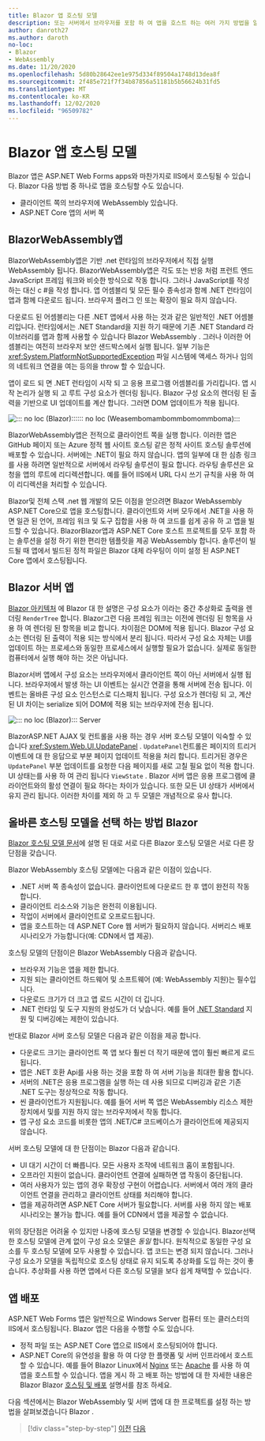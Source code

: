 ```yaml
---
title: Blazor 앱 호스팅 모델
description: 또는 서버에서 브라우저를 포함 하 여 앱을 호스트 하는 여러 가지 방법을 알아봅니다 Blazor WebAssembly .
author: danroth27
ms.author: daroth
no-loc:
- Blazor
- WebAssembly
ms.date: 11/20/2020
ms.openlocfilehash: 5d80b28642ee1e975d334f89504a1748d13dea8f
ms.sourcegitcommit: 2f485e721f7f34b87856a51181b5b56624b31fd5
ms.translationtype: MT
ms.contentlocale: ko-KR
ms.lasthandoff: 12/02/2020
ms.locfileid: "96509782"
---
```

# <a name="no-locblazor-app-hosting-models"></a>Blazor 앱 호스팅 모델

Blazor 앱은 ASP.NET Web Forms apps와 마찬가지로 IIS에서 호스팅될 수 있습니다. Blazor 다음 방법 중 하나로 앱을 호스팅할 수도 있습니다.

- 클라이언트 쪽의 브라우저에 WebAssembly 있습니다.
- ASP.NET Core 앱의 서버 쪽

## <a name="no-locblazor-no-locwebassembly-apps"></a>BlazorWebAssembly앱

BlazorWebAssembly앱은 기반 .net 런타임의 브라우저에서 직접 실행 WebAssembly 됩니다. BlazorWebAssembly앱은 각도 또는 반응 처럼 프런트 엔드 JavaScript 프레임 워크와 비슷한 방식으로 작동 합니다. 그러나 JavaScript를 작성 하는 대신 c #을 작성 합니다. 앱 어셈블리 및 모든 필수 종속성과 함께 .NET 런타임이 앱과 함께 다운로드 됩니다. 브라우저 플러그 인 또는 확장이 필요 하지 않습니다.

다운로드 된 어셈블리는 다른 .NET 앱에서 사용 하는 것과 같은 일반적인 .NET 어셈블리입니다. 런타임에서는 .NET Standard을 지원 하기 때문에 기존 .NET Standard 라이브러리를 앱과 함께 사용할 수 있습니다 Blazor WebAssembly . 그러나 이러한 어셈블리는 여전히 브라우저 보안 샌드박스에서 실행 됩니다. 일부 기능은 <xref:System.PlatformNotSupportedException> 파일 시스템에 액세스 하거나 임의의 네트워크 연결을 여는 등의을 throw 할 수 있습니다.

앱이 로드 되 면 .NET 런타임이 시작 되 고 응용 프로그램 어셈블리를 가리킵니다. 앱 시작 논리가 실행 되 고 루트 구성 요소가 렌더링 됩니다. Blazor 구성 요소의 렌더링 된 출력을 기반으로 UI 업데이트를 계산 합니다. 그러면 DOM 업데이트가 적용 됩니다.

![::: no loc (Blazor):::::: no loc (Weasembomambommbomommboma):::](media/hosting-models/blazor-webassembly.png)

BlazorWebAssembly앱은 전적으로 클라이언트 쪽을 실행 합니다. 이러한 앱은 GitHub 페이지 또는 Azure 정적 웹 사이트 호스팅 같은 정적 사이트 호스팅 솔루션에 배포할 수 있습니다. 서버에는 .NET이 필요 하지 않습니다. 앱의 일부에 대 한 심층 링크를 사용 하려면 일반적으로 서버에서 라우팅 솔루션이 필요 합니다. 라우팅 솔루션은 요청을 앱의 루트에 리디렉션합니다. 예를 들어 IIS에서 URL 다시 쓰기 규칙을 사용 하 여이 리디렉션을 처리할 수 있습니다.

Blazor및 전체 스택 .net 웹 개발의 모든 이점을 얻으려면 Blazor WebAssembly ASP.NET Core으로 앱을 호스팅합니다. 클라이언트와 서버 모두에서 .NET을 사용 하면 일관 된 언어, 프레임 워크 및 도구 집합을 사용 하 여 코드를 쉽게 공유 하 고 앱을 빌드할 수 있습니다. BlazorBlazor앱과 ASP.NET Core 호스트 프로젝트를 모두 포함 하는 솔루션을 설정 하기 위한 편리한 템플릿을 제공 WebAssembly 합니다. 솔루션이 빌드될 때 앱에서 빌드된 정적 파일은 Blazor 대체 라우팅이 이미 설정 된 ASP.NET Core 앱에서 호스팅됩니다.

## <a name="no-locblazor-server-apps"></a>Blazor 서버 앱

[ Blazor 아키텍처](architecture-comparison.md#blazor) 에 Blazor 대 한 설명은 구성 요소가 이라는 중간 추상화로 출력을 렌더링 `RenderTree` 합니다. Blazor그런 다음 프레임 워크는 이전에 렌더링 된 항목을 사용 하 여 렌더링 된 항목을 비교 합니다. 차이점은 DOM에 적용 됩니다. Blazor 구성 요소는 렌더링 된 출력이 적용 되는 방식에서 분리 됩니다. 따라서 구성 요소 자체는 UI를 업데이트 하는 프로세스와 동일한 프로세스에서 실행할 필요가 없습니다. 실제로 동일한 컴퓨터에서 실행 해야 하는 것은 아닙니다.

Blazor서버 앱에서 구성 요소는 브라우저에서 클라이언트 쪽이 아닌 서버에서 실행 됩니다. 브라우저에서 발생 하는 UI 이벤트는 실시간 연결을 통해 서버에 전송 됩니다. 이벤트는 올바른 구성 요소 인스턴스로 디스패치 됩니다. 구성 요소가 렌더링 되 고, 계산 된 UI 차이는 serialize 되어 DOM에 적용 되는 브라우저에 전송 됩니다.

![::: no loc (Blazor)::: Server](media/hosting-models/blazor-server.png)

BlazorASP.NET AJAX 및 컨트롤을 사용 하는 경우 서버 호스팅 모델이 익숙할 수 있습니다 <xref:System.Web.UI.UpdatePanel> . `UpdatePanel`컨트롤은 페이지의 트리거 이벤트에 대 한 응답으로 부분 페이지 업데이트 적용을 처리 합니다. 트리거된 경우은 `UpdatePanel` 부분 업데이트를 요청한 다음 페이지를 새로 고칠 필요 없이 적용 합니다. UI 상태는를 사용 하 여 관리 됩니다 `ViewState` . Blazor 서버 앱은 응용 프로그램에 클라이언트와의 활성 연결이 필요 하다는 차이가 있습니다. 또한 모든 UI 상태가 서버에서 유지 관리 됩니다. 이러한 차이를 제외 하 고 두 모델은 개념적으로 유사 합니다.

## <a name="how-to-choose-the-right-no-locblazor-hosting-model"></a>올바른 호스팅 모델을 선택 하는 방법 Blazor

[ Blazor 호스팅 모델 문서](/aspnet/core/blazor/hosting-models)에 설명 된 대로 서로 다른 Blazor 호스팅 모델은 서로 다른 장단점을 갖습니다.

Blazor WebAssembly 호스팅 모델에는 다음과 같은 이점이 있습니다.

- .NET 서버 쪽 종속성이 없습니다. 클라이언트에 다운로드 한 후 앱이 완전히 작동 합니다.
- 클라이언트 리소스와 기능은 완전히 이용됩니다.
- 작업이 서버에서 클라이언트로 오프로드됩니다.
- 앱을 호스트하는 데 ASP.NET Core 웹 서버가 필요하지 않습니다. 서버리스 배포 시나리오가 가능합니다(예: CDN에서 앱 제공).

호스팅 모델의 단점이은 Blazor WebAssembly 다음과 같습니다.

- 브라우저 기능은 앱을 제한 합니다.
- 지원 되는 클라이언트 하드웨어 및 소프트웨어 (예: WebAssembly 지원)는 필수입니다.
- 다운로드 크기가 더 크고 앱 로드 시간이 더 깁니다.
- .NET 런타임 및 도구 지원의 완성도가 더 낮습니다. 예를 들어 [.NET Standard](../../standard/net-standard.md) 지원 및 디버깅에는 제한이 있습니다.

반대로 Blazor 서버 호스팅 모델은 다음과 같은 이점을 제공 합니다.

- 다운로드 크기는 클라이언트 쪽 앱 보다 훨씬 더 작기 때문에 앱이 훨씬 빠르게 로드 됩니다.
- 앱은 .NET 호환 Api를 사용 하는 것을 포함 하 여 서버 기능을 최대한 활용 합니다.
- 서버의 .NET은 응용 프로그램을 실행 하는 데 사용 되므로 디버깅과 같은 기존 .NET 도구는 정상적으로 작동 합니다.
- 씬 클라이언트가 지원됩니다. 예를 들어 서버 쪽 앱은 WebAssembly 리소스 제한 장치에서 및를 지원 하지 않는 브라우저에서 작동 합니다.
- 앱 구성 요소 코드를 비롯한 앱의 .NET/C# 코드베이스가 클라이언트에 제공되지 않습니다.

서버 호스팅 모델에 대 한 단점이는 Blazor 다음과 같습니다.

- UI 대기 시간이 더 빠릅니다. 모든 사용자 조작에 네트워크 홉이 포함됩니다.
- 오프라인 지원이 없습니다. 클라이언트 연결에 실패하면 앱 작동이 중단됩니다.
- 여러 사용자가 있는 앱의 경우 확장성 구현이 어렵습니다. 서버에서 여러 개의 클라이언트 연결을 관리하고 클라이언트 상태를 처리해야 합니다.
- 앱을 제공하려면 ASP.NET Core 서버가 필요합니다. 서버를 사용 하지 않는 배포 시나리오는 불가능 합니다. 예를 들어 CDN에서 앱을 제공할 수 없습니다.

위의 장단점은 어려울 수 있지만 나중에 호스팅 모델을 변경할 수 있습니다. Blazor선택한 호스팅 모델에 관계 없이 구성 요소 모델은 *동일* 합니다. 원칙적으로 동일한 구성 요소를 두 호스팅 모델에 모두 사용할 수 있습니다. 앱 코드는 변경 되지 않습니다. 그러나 구성 요소가 모델을 독립적으로 호스팅 상태로 유지 되도록 추상화를 도입 하는 것이 좋습니다. 추상화를 사용 하면 앱에서 다른 호스팅 모델을 보다 쉽게 채택할 수 있습니다.

## <a name="deploy-your-app"></a>앱 배포

ASP.NET Web Forms 앱은 일반적으로 Windows Server 컴퓨터 또는 클러스터의 IIS에서 호스팅됩니다. Blazor 앱은 다음을 수행할 수도 있습니다.

- 정적 파일 또는 ASP.NET Core 앱으로 IIS에서 호스팅되어야 합니다.
- ASP.NET Core의 유연성을 활용 하 여 다양 한 플랫폼 및 서버 인프라에서 호스트할 수 있습니다. 예를 들어 Blazor Linux에서 [Nginx](/aspnet/core/host-and-deploy/linux-nginx) 또는 [Apache](/aspnet/core/host-and-deploy/linux-apache) 를 사용 하 여 앱을 호스트할 수 있습니다. 앱을 게시 하 고 배포 하는 방법에 대 한 자세한 내용은 Blazor Blazor [호스팅 및 배포](/aspnet/core/host-and-deploy/blazor/) 설명서를 참조 하세요.

다음 섹션에서는 Blazor WebAssembly 및 서버 앱에 대 한 프로젝트를 설정 하는 방법을 살펴보겠습니다 Blazor .

>[!div class="step-by-step"]
>[이전](architecture-comparison.md)
>[다음](project-structure.md)
